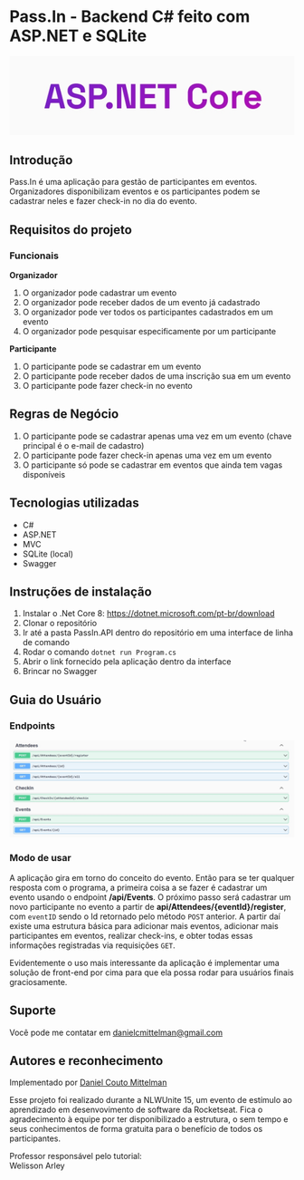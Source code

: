 # Pass.In - Backend C# feito com ASP.NET e SQLite

![Image](.github/ASPNETLogo.jpg)

## Introdução
Pass.In é uma aplicação para gestão de participantes em eventos. 
Organizadores disponibilizam eventos e os participantes podem se cadastrar neles e fazer check-in no dia do evento. 

## Requisitos do projeto
### Funcionais
**Organizador**
1. O organizador pode cadastrar um evento
2. O organizador pode receber dados de um evento já cadastrado
3. O organizador pode ver todos os participantes cadastrados em um evento
4. O organizador pode pesquisar especificamente por um participante

**Participante**
1. O participante pode se cadastrar em um evento
2. O participante pode receber dados de uma inscrição sua em um evento
3. O participante pode fazer check-in no evento

## Regras de Negócio
1. O participante pode se cadastrar apenas uma vez em um evento (chave principal é o e-mail de cadastro)
2. O participante pode fazer check-in apenas uma vez em um evento
3. O participante só pode se cadastrar em eventos que ainda tem vagas disponíveis

## Tecnologias utilizadas
* C#
* ASP.NET
* MVC
* SQLite (local)
* Swagger

## Instruções de instalação
1. Instalar o .Net Core 8: https://dotnet.microsoft.com/pt-br/download
2. Clonar o repositório
3. Ir até a pasta PassIn.API dentro do repositório em uma interface de linha de comando 
4. Rodar o comando `dotnet run Program.cs`
5. Abrir o link fornecido pela aplicação dentro da interface
6. Brincar no Swagger

## Guia do Usuário
### Endpoints
![Image](.github/endpoints.jpg)
### Modo de usar

A aplicação gira em torno do conceito do evento. Então para se ter qualquer resposta com o programa, a primeira coisa a se fazer é cadastrar um evento usando o endpoint **/api/Events**. O próximo passo será cadastrar um novo participante no evento a partir de **api/Attendees/{eventId}/register**, com ```eventID``` sendo o Id retornado pelo método ```POST``` anterior. 
A partir daí existe uma estrutura básica para adicionar mais eventos, adicionar mais participantes em eventos, realizar check-ins, e obter todas essas informações registradas via requisições ```GET```.

Evidentemente o uso mais interessante da aplicação é implementar uma solução de front-end por cima para que ela possa rodar para usuários finais graciosamente. 

## Suporte
Você pode me contatar em danielcmittelman@gmail.com

## Autores e reconhecimento
Implementado por [Daniel Couto Mittelman](https://www.linkedin.com/in/daniel-couto-mittelman-34b544116/)

Esse projeto foi realizado durante a NLWUnite 15, um evento de estímulo ao aprendizado em desenvovimento de software da Rocketseat. Fica o agradecimento à equipe por ter disponibilizado a estrutura, o sem tempo e seus conhecimentos de forma gratuita para o benefício de todos os participantes.

Professor responsável pelo tutorial:\
Welisson Arley
